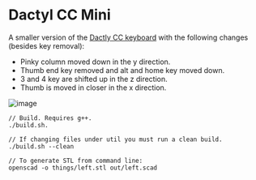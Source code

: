 # Dactyl CC Mini

A smaller version of the [Dactly CC keyboard](https://github.com/mjohns/dactyl-cc) with the following changes (besides key removal):

* Pinky column moved down in the y direction.
* Thumb end key removed and alt and home key moved down.
* 3 and 4 key are shifted up in the z direction.
* Thumb is moved in closer in the x direction.

![image](https://imgur.com/IP2UYYA.jpg)

```
// Build. Requires g++.
./build.sh.

// If changing files under util you must run a clean build.
./build.sh --clean

// To generate STL from command line:
openscad -o things/left.stl out/left.scad
```
